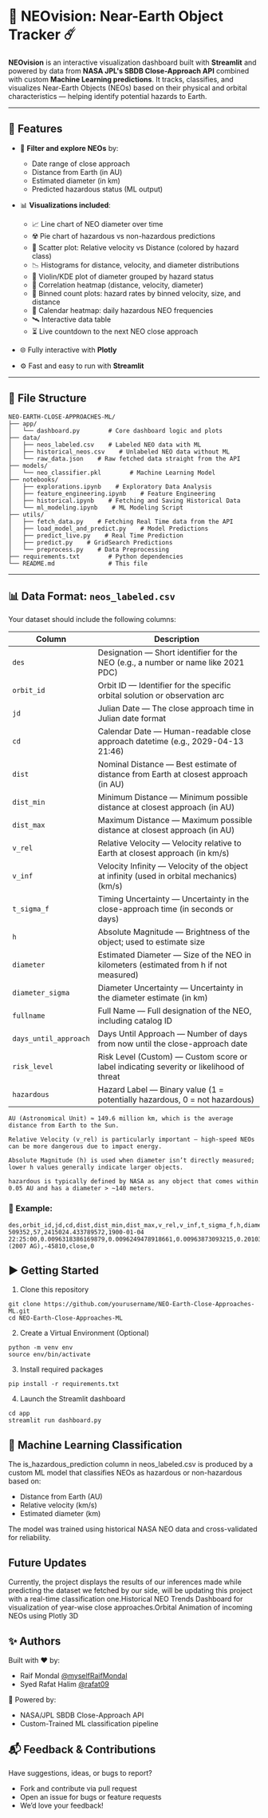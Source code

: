 # 🌌 NEOvision: Near-Earth Object Tracker ☄️

**NEOvision** is an interactive visualization dashboard built with **Streamlit** and powered by data from **NASA JPL's SBDB Close-Approach API** combined with custom **Machine Learning predictions**. It tracks, classifies, and visualizes Near-Earth Objects (NEOs) based on their physical and orbital characteristics — helping identify potential hazards to Earth.

---

## 🚀 Features

- 🔎 **Filter and explore NEOs** by:
  - Date range of close approach
  - Distance from Earth (in AU)
  - Estimated diameter (in km)
  - Predicted hazardous status (ML output)
- 📊 **Visualizations included**:
  - 📈 Line chart of NEO diameter over time
  - ☢️ Pie chart of hazardous vs non-hazardous predictions
  - 📏 Scatter plot: Relative velocity vs Distance (colored by hazard class)
  - 📉 Histograms for distance, velocity, and diameter distributions
  - 🔄 Violin/KDE plot of diameter grouped by hazard status
  - 🧊 Correlation heatmap (distance, velocity, diameter)
  - 🧮 Binned count plots: hazard rates by binned velocity, size, and distance
  - 📅 Calendar heatmap: daily hazardous NEO frequencies
  - 🛰️ Interactive data table
  - ⏳ Live countdown to the next NEO close approach

- 🌐 Fully interactive with **Plotly**
- ⚙️ Fast and easy to run with **Streamlit**

---

## 📂 File Structure
```
NEO-EARTH-CLOSE-APPROACHES-ML/                  
├── app/
│   └── dashboard.py        # Core dashboard logic and plots
├── data/
│   ├── neos_labeled.csv    # Labeled NEO data with ML
│   ├── historical_neos.csv    # Unlabeled NEO data without ML
│   └── raw_data.json    # Raw fetched data straight from the API
├── models/
│   └── neo_classifier.pkl        # Machine Learning Model
├── notebooks/
│   ├── explorations.ipynb    # Exploratory Data Analysis
│   ├── feature_engineering.ipynb    # Feature Engineering
│   ├── historical.ipynb    # Fetching and Saving Historical Data
│   └── ml_modeling.ipynb    # ML Modeling Script
├── utils/
│   ├── fetch_data.py    # Fetching Real Time data from the API
│   ├── load_model_and_predict.py    # Model Predictions
│   ├── predict_live.py    # Real Time Prediction
│   ├── predict.py    # GridSearch Predictions
│   └── preprocess.py    # Data Preprocessing
├── requirements.txt        # Python dependencies
└── README.md               # This file
```
---

## 📊 Data Format: `neos_labeled.csv`

Your dataset should include the following columns:

| Column                 | Description                                  |
|------------------------|----------------------------------------------|
| `des`                   | Designation — Short identifier for the NEO (e.g., a number or name like 2021 PDC) |
| `orbit_id`             | Orbit ID — Identifier for the specific orbital solution or observation arc|
| `jd`                 | Julian Date — The close approach time in Julian date format |
| `cd`             | Calendar Date — Human-readable close approach datetime (e.g., 2029-04-13 21:46)|
| `dist`                | Nominal Distance — Best estimate of distance from Earth at closest approach (in AU)|
| `dist_min` | Minimum Distance — Minimum possible distance at closest approach (in AU)|
| `dist_max` | Maximum Distance — Maximum possible distance at closest approach (in AU)|
|`v_rel`| Relative Velocity — Velocity relative to Earth at closest approach (in km/s)|
|`v_inf`| Velocity Infinity — Velocity of the object at infinity (used in orbital mechanics) (km/s)|
|`t_sigma_f`| Timing Uncertainty — Uncertainty in the close-approach time (in seconds or days)|
|`h`| Absolute Magnitude — Brightness of the object; used to estimate size|
|`diameter`| Estimated Diameter — Size of the NEO in kilometers (estimated from h if not measured)|
|`diameter_sigma`| Diameter Uncertainty — Uncertainty in the diameter estimate (in km)|
|`fullname`| Full Name — Full designation of the NEO, including catalog ID|
|`days_until_approach`| Days Until Approach — Number of days from now until the close-approach date|
|`risk_level`| Risk Level (Custom) — Custom score or label indicating severity or likelihood of threat|
|`hazardous`| Hazard Label — Binary value (1 = potentially hazardous, 0 = not hazardous)|

```
AU (Astronomical Unit) ≈ 149.6 million km, which is the average distance from Earth to the Sun.

Relative Velocity (v_rel) is particularly important — high-speed NEOs can be more dangerous due to impact energy.

Absolute Magnitude (h) is used when diameter isn’t directly measured; lower h values generally indicate larger objects.

hazardous is typically defined by NASA as any object that comes within 0.05 AU and has a diameter > ~140 meters.
```

### 📁 Example:

```csv
des,orbit_id,jd,cd,dist,dist_min,dist_max,v_rel,v_inf,t_sigma_f,h,diameter,diameter_sigma,fullname,days_until_approach,risk_level,hazardous
509352,57,2415024.433789572,1900-01-04 22:25:00,0.0096318386169879,0.0096249478918661,0.00963873093215,0.20103115950940506,8.65480697513416,00:02,0.3179916317991631,,,509352 (2007 AG),-45810,close,0
```
## ▶️ Getting Started

1. Clone this repository
```
git clone https://github.com/yourusername/NEO-Earth-Close-Approaches-ML.git
cd NEO-Earth-Close-Approaches-ML
```

2. Create a Virtual Environment (Optional)
```
python -m venv env
source env/bin/activate
```

3. Install required packages
```
pip install -r requirements.txt
```

4. Launch the Streamlit dashboard
```
cd app
streamlit run dashboard.py
```

## 🤖 Machine Learning Classification

The is_hazardous_prediction column in neos_labeled.csv is produced by a custom ML model that classifies NEOs as hazardous or non-hazardous based on:
- Distance from Earth (AU)
- Relative velocity (km/s)
- Estimated diameter (km)

The model was trained using historical NASA NEO data and cross-validated for reliability.

## Future Updates

Currently, the project displays the results of our inferences made while predicting the dataset we fetched by our side, will be updating this project with a real-time classification one.Historical NEO Trends Dashboard for visualization of year-wise close approaches.Orbital Animation of incoming NEOs using Plotly 3D

## ✨ Authors

Built with ❤️ by:
- Raif Mondal [@myselfRaifMondal](https://github.com/myselfRaifMondal)
- Syed Rafat Halim [@rafat09](https://github.com/rafat09)

🔗 Powered by:
- NASA/JPL SBDB Close-Approach API
- Custom-Trained ML classification pipeline

## 📬 Feedback & Contributions

Have suggestions, ideas, or bugs to report?
- Fork and contribute via pull request
- Open an issue for bugs or feature requests
- We’d love your feedback!


